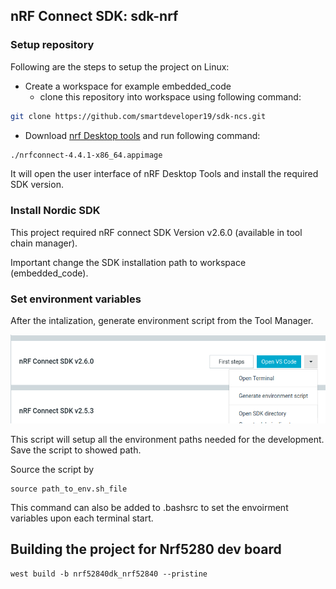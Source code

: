## nRF Connect SDK: sdk-nrf

### Setup repository

Following are the steps to setup the project on Linux:

- Create a workspace for example embedded_code
    - clone this repository into workspace using following command:
```bash
git clone https://github.com/smartdeveloper19/sdk-ncs.git
```
- Download [nrf Desktop tools](https://www.nordicsemi.com/Products/Development-tools/nRF-Connect-for-Desktop/Download) and run following command:
```bash
./nrfconnect-4.4.1-x86_64.appimage
```
It will open the user interface of nRF Desktop Tools and install the required SDK version.

### Install Nordic SDK
This project required nRF connect SDK Version v2.6.0 (available in tool chain manager).

Important change the SDK installation path to workspace (embedded_code).

### Set environment variables

After the intalization, generate environment script from the Tool Manager.

![alt text](<Screenshot from 2024-05-09 17-30-08.png>)

This script will setup all the environment paths needed for the development.
Save the script to showed path. 

Source the script by
```
source path_to_env.sh_file
```
This command can also be added to .bashsrc to set the envoirment variables upon each terminal start.

## Building the project for Nrf5280 dev board

```
west build -b nrf52840dk_nrf52840 --pristine
```